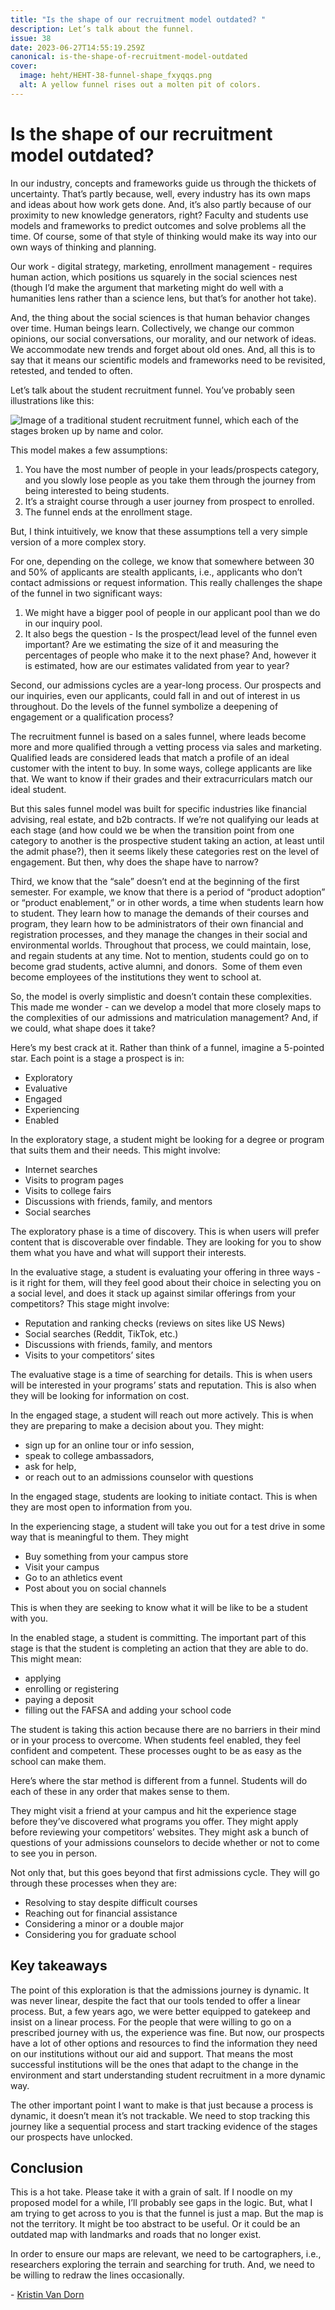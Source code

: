 ```yaml
---
title: "Is the shape of our recruitment model outdated? "
description: Let’s talk about the funnel.
issue: 38
date: 2023-06-27T14:55:19.259Z
canonical: is-the-shape-of-recruitment-model-outdated
cover:
  image: heht/HEHT-38-funnel-shape_fxyqqs.png
  alt: A yellow funnel rises out a molten pit of colors.
---
```

# Is the shape of our recruitment model outdated? 

In our industry, concepts and frameworks guide us through the thickets of uncertainty. That’s partly because, well, every industry has its own maps and ideas about how work gets done. And, it’s also partly because of our proximity to new knowledge generators, right? Faculty and students use models and frameworks to predict outcomes and solve problems all the time. Of course, some of that style of thinking would make its way into our own ways of thinking and planning. 

Our work - digital strategy, marketing, enrollment management - requires human action, which positions us squarely in the social sciences nest (though I’d make the argument that marketing might do well with a humanities lens rather than a science lens, but that’s for another hot take). 

And, the thing about the social sciences is that human behavior changes over time. Human beings learn. Collectively, we change our common opinions, our social conversations, our morality, and our network of ideas. We accommodate new trends and forget about old ones. And, all this is to say that it means our scientific models and frameworks need to be revisited, retested, and tended to often. 

Let’s talk about the student recruitment funnel. You’ve probably seen illustrations like this: 

![Image of a traditional student recruitment funnel, which each of the stages broken up by name and color.](/assets/uploads/heht-38-outdated-funnel.jpeg)

This model makes a few assumptions: 

1. You have the most number of people in your leads/prospects category, and you slowly lose people as you take them through the journey from being interested to being students. 
2. It’s a straight course through a user journey from prospect to enrolled. 
3. The funnel ends at the enrollment stage. 

But, I think intuitively, we know that these assumptions tell a very simple version of a more complex story. 

For one, depending on the college, we know that somewhere between 30 and 50% of applicants are stealth applicants, i.e., applicants who don’t contact admissions or request information. This really challenges the shape of the funnel in two significant ways: 

1. We might have a bigger pool of people in our applicant pool than we do in our inquiry pool. 
2. It also begs the question - Is the prospect/lead level of the funnel even important? Are we estimating the size of it and measuring the percentages of people who make it to the next phase? And, however it is estimated, how are our estimates validated from year to year? 

Second, our admissions cycles are a year-long process. Our prospects and our inquiries, even our applicants, could fall in and out of interest in us throughout. Do the levels of the funnel symbolize a deepening of engagement or a qualification process? 

The recruitment funnel is based on a sales funnel, where leads become more and more qualified through a vetting process via sales and marketing. Qualified leads are considered leads that match a profile of an ideal customer with the intent to buy. In some ways, college applicants are like that. We want to know if their grades and their extracurriculars match our ideal student. 

But this sales funnel model was built for specific industries like financial advising, real estate, and b2b contracts. If we’re not qualifying our leads at each stage (and how could we be when the transition point from one category to another is the prospective student taking an action, at least until the admit phase?), then it seems likely these categories rest on the level of engagement. But then, why does the shape have to narrow? 

Third, we know that the “sale” doesn’t end at the beginning of the first semester. For example, we know that there is a period of “product adoption” or “product enablement,” or in other words, a time when students learn how to student. They learn how to manage the demands of their courses and program, they learn how to be administrators of their own financial and registration processes, and they manage the changes in their social and environmental worlds. Throughout that process, we could maintain, lose, and regain students at any time. Not to mention, students could go on to become grad students, active alumni, and donors.  Some of them even become employees of the institutions they went to school at.

So, the model is overly simplistic and doesn’t contain these complexities. This made me wonder - can we develop a model that more closely maps to the complexities of our admissions and matriculation management? And, if we could, what shape does it take? 

Here’s my best crack at it. Rather than think of a funnel, imagine a 5-pointed star. Each point is a stage a prospect is in: 

* Exploratory
* Evaluative 
* Engaged
* Experiencing 
* Enabled 

In the exploratory stage, a student might be looking for a degree or program that suits them and their needs. This might involve: 

* Internet searches 
* Visits to program pages 
* Visits to college fairs 
* Discussions with friends, family, and mentors
* Social searches

The exploratory phase is a time of discovery. This is when users will prefer content that is discoverable over findable. They are looking for you to show them what you have and what will support their interests. 

In the evaluative stage, a student is evaluating your offering in three ways - is it right for them, will they feel good about their choice in selecting you on a social level, and does it stack up against similar offerings from your competitors? This stage might involve: 

* Reputation and ranking checks (reviews on sites like US News) 
* Social searches (Reddit, TikTok, etc.)
* Discussions with friends, family, and mentors 
* Visits to your competitors’ sites

The evaluative stage is a time of searching for details. This is when users will be interested in your programs’ stats and reputation. This is also when they will be looking for information on cost. 

In the engaged stage, a student will reach out more actively. This is when they are preparing to make a decision about you. They might: 

* sign up for an online tour or info session,
* speak to college ambassadors,
* ask for help,  
* or reach out to an admissions counselor with questions

In the engaged stage, students are looking to initiate contact. This is when they are most open to information from you. 

In the experiencing stage, a student will take you out for a test drive in some way that is meaningful to them. They might 

* Buy something from your campus store 
* Visit your campus
* Go to an athletics event 
* Post about you on social channels 

This is when they are seeking to know what it will be like to be a student with you. 

In the enabled stage, a student is committing. The important part of this stage is that the student is completing an action that they are able to do. This might mean: 

* applying 
* enrolling or registering 
* paying a deposit 
* filling out the FAFSA and adding your school code

The student is taking this action because there are no barriers in their mind or in your process to overcome. When students feel enabled, they feel confident and competent. These processes ought to be as easy as the school can make them. 

Here’s where the star method is different from a funnel. Students will do each of these in any order that makes sense to them. 

They might visit a friend at your campus and hit the experience stage before they’ve discovered what programs you offer. They might apply before reviewing your competitors’ websites. They might ask a bunch of questions of your admissions counselors to decide whether or not to come to see you in person. 

Not only that, but this goes beyond that first admissions cycle. They will go through these processes when they are:  

* Resolving to stay despite difficult courses
* Reaching out for financial assistance
* Considering a minor or a double major
* Considering you for graduate school

## Key takeaways 

The point of this exploration is that the admissions journey is dynamic. It was never linear, despite the fact that our tools tended to offer a linear process. But, a few years ago, we were better equipped to gatekeep and insist on a linear process. For the people that were willing to go on a prescribed journey with us, the experience was fine. But now, our prospects have a lot of other options and resources to find the information they need on our institutions without our aid and support. That means the most successful institutions will be the ones that adapt to the change in the environment and start understanding student recruitment in a more dynamic way. 

The other important point I want to make is that just because a process is dynamic, it doesn’t mean it’s not trackable. We need to stop tracking this journey like a sequential process and start tracking evidence of the stages our prospects have unlocked. 

## Conclusion

This is a hot take. Please take it with a grain of salt. If I noodle on my proposed model for a while, I’ll probably see gaps in the logic. But, what I am trying to get across to you is that the funnel is just a map. But the map is not the territory. It might be too abstract to be useful. Or it could be an outdated map with landmarks and roads that no longer exist.  

In order to ensure our maps are relevant, we need to be cartographers, i.e., researchers exploring the terrain and searching for truth. And, we need to be willing to redraw the lines occasionally.

\-﻿ [Kristin Van Dorn](https://www.linkedin.com/in/kristinvandorn/)